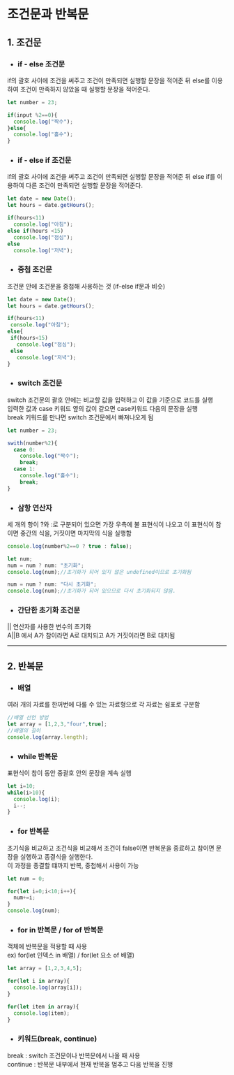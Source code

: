 # 조건문과 반복문
## 1. 조건문
- ### if - else 조건문
if의 괄호 사이에 조건을 써주고 조건이 만족되면 실행할 문장을 적어준 뒤
else를 이용하여 조건이 만족하지 않았을 때 실행할 문장을 적어준다.

```javascript
let number = 23;

if(input %2==0){
  console.log("짝수");
}else{
  console.log("홀수");
}
```
- ### if - else if 조건문
if의 괄호 사이에 조건을 써주고 조건이 만족되면 실행할 문장을 적어준 뒤
else if를 이용하여 다른 조건이 만족되면 실행할 문장을 적어준다.

```javascript
let date = new Date();
let hours = date.getHours();

if(hours<11)
  console.log("아침");
else if(hours <15)
  console.log("점심");
else
  console.log("저녁");
 ```
 
 - ### 중첩 조건문
 조건문 안에 조건문을 중첩해 사용하는 것 (if-else if문과 비슷)
 
 ```javascript
let date = new Date();
let hours = date.getHours();

if(hours<11)
  console.log("아침");
else{
  if(hours<15)
    console.log("점심");
  else
    console.log("저녁");
}
```

- ### switch 조건문
switch 조건문의 괄호 안에는 비교할 값을 입력하고 이 값을 기준으로 코드를 실행<br>
입력한 값과 case 키워드 옆의 값이 같으면 case키워드 다음의 문장을 실행<br>
break 키워드를 만나면 switch 조건문에서 빠져나오게 됨

```javascript
let number = 23;

swith(number%2){
  case 0:
    console.log("짝수");
    break;
  case 1:
    console.log("홀수");
    break;
}
```

- ### 삼항 연산자
세 개의 항이 ?와 :로 구분되어 있으면 가장 우측에 불 표현식이 나오고 이 표현식이 참이면 중간의 식을, 거짓이면 마지막의 식을 실행함
```javascript
console.log(number%2==0 ? true : false);

let num;
num = num ? num: "초기화";
console.log(num);//초기화가 되어 있지 않은 undefined이므로 초기화됨

num = num ? num: "다시 초기화";
console.log(num);//초기화가 되어 있으므로 다시 초기화되지 않음.
```

- ### 간단한 초기화 조건문
|| 연산자를 사용한 변수의 초기화<br>
A||B 에서 A가 참이라면 A로 대치되고 A가 거짓이라면 B로 대치됨
<br>
<hr>

## 2. 반복문
- ### 배열
여러 개의 자료를 한꺼번에 다룰 수 있는 자료형으로 각 자료는 쉼표로 구분함
```javascript
//배열 선언 방법
let array = [1,2,3,"four",true];
//배열의 길이
console.log(array.length);
```

- ### while 반복문
표현식이 참이 동안 중괄호 안의 문장을 계속 실행
```javascript
let i=10;
while(i>10){
  console.log(i);
  i--;
}
```

- ### for 반복문
초기식을 비교하고 조건식을 비교해서 조건이 false이면 반복문을 종료하고 참이면 문장을 실행하고 종결식을 실행한다. 
<br>이 과정을 종결할 떄까지 반복, 중첩해서 사용이 가능
```javascript
let num = 0;

for(let i=0;i<10;i++){
  num+=i;
}
console.log(num);
```

- ### for in 반복문 / for of 반복문
객체에 반복문을 적용할 때 사용
<br> ex) for(let 인덱스 in 배열) / for(let 요소 of 배열)
```javascript
let array = [1,2,3,4,5];

for(let i in array){
  console.log(array[i]);
}

for(let item in array){
  console.log(item);
}
```
- ### 키워드(break, continue)
break : switch 조건문이나 반복문에서 나올 때 사용
<br>
continue : 반복문 내부에서 현재 반복을 멈추고 다음 반복을 진행



